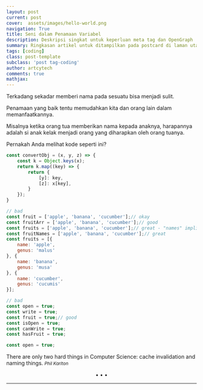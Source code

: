 ```yaml
---
layout: post
current: post
cover:  assets/images/hello-world.png
navigation: True
title: Seni dalam Penamaan Variabel
description: Deskripsi singkat untuk keperluan meta tag dan OpenGraph
summary: Ringkasan artikel untuk ditampilkan pada postcard di laman utama, topik, dan artikel terkait.
tags: [coding]
class: post-template
subclass: 'post tag-coding'
author: artcytech
comments: true
mathjax:
---
```


Terkadang sekadar memberi nama pada sesuatu bisa menjadi sulit.

Penamaan yang baik tentu memudahkan kita dan orang lain dalam memanfaatkannya.

Misalnya ketika orang tua memberikan nama kepada anaknya, harapannya adalah si anak kelak menjadi orang yang diharapkan oleh orang tuanya.

Pernakah Anda melihat kode seperti ini?

```javascript
const convertObj = (x, y, z) => {
    const k = Object.keys(x);
    return k.map((key) => {
        return {
            [y]: key,
            [z]: x[key],
        }
    });
}
```

```javascript
// bad
const fruit = ['apple', 'banana', 'cucumber'];// okay
const fruitArr = ['apple', 'banana', 'cucumber'];// good
const fruits = ['apple', 'banana', 'cucumber'];// great - "names" implies strings
const fruitNames = ['apple', 'banana', 'cucumber'];// great
const fruits = [{
    name: 'apple',
    genus: 'malus'
}, {
    name: 'banana',
    genus: 'musa'
}, {
    name: 'cucumber',
    genus: 'cucumis'
}];
```

```javascript
// bad
const open = true;
const write = true;
const fruit = true;// good
const isOpen = true;
const canWrite = true;
const hasFruit = true;
```

```javascript
const open = true;
```

There are only two hard things in Computer Science: cache invalidation and naming things. <small><cite>Phil Karlton</cite></small>

<center>•   •   •</center>



---

[^1]: [Nama](www.com)